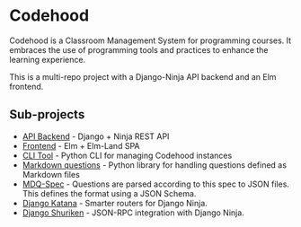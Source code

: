 # Codehood

Codehood is a Classroom Management System for programming courses. It embraces
the use of programming tools and practices to enhance the learning experience.

This is a multi-repo project with a Django-Ninja API backend and an Elm
frontend.

## Sub-projects

- [API Backend](./server/README.md) - Django + Ninja REST API
- [Frontend](./frontend/README.md) - Elm + Elm-Land SPA
- [CLI Tool](./cli/README.md) - Python CLI for managing Codehood instances
- [Markdown questions](./mdq/README.md) - Python library for handling questions
  defined as Markdown files
- [MDQ-Spec](./mdq-spec/README.md) - Questions are parsed according to this spec
  to JSON files. This defines the format using a JSON Schema.
- [Django Katana](./django-katana/README.md) - Smarter routers for Django Ninja.
- [Django Shuriken](./django-shuriken/README.md) - JSON-RPC integration with
  Django Ninja.